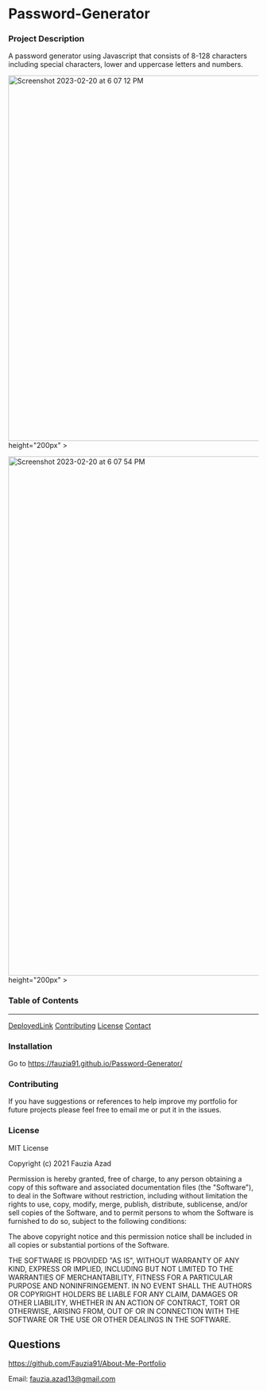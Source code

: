 # Password-Generator

### Project Description

A password generator using Javascript that consists of 8-128 characters including special characters, lower and uppercase letters and numbers.

<img width="735" alt="Screenshot 2023-02-20 at 6 07 12 PM" src="https://user-images.githubusercontent.com/123041731/220210986-e12cf61c-d3aa-4df2-a21a-672d4b4e1784.png"> height="200px" > 

<img width="1044" alt="Screenshot 2023-02-20 at 6 07 54 PM" src="https://user-images.githubusercontent.com/123041731/220211427-3b4628b0-2526-4e0e-999e-24d6edff751d.png"> height="200px" >
    

### Table of Contents
***

[DeployedLink](#deployedlink)
[Contributing](#contributing)
[License](#license)
[Contact](#contact) 

### Installation

Go to https://fauzia91.github.io/Password-Generator/


### Contributing

If you have suggestions or references to help improve my portfolio for future projects please feel free to email me or put it in the issues.  

### License

MIT License

Copyright (c) 2021 Fauzia Azad

Permission is hereby granted, free of charge, to any person obtaining a copy
of this software and associated documentation files (the "Software"), to deal
in the Software without restriction, including without limitation the rights
to use, copy, modify, merge, publish, distribute, sublicense, and/or sell
copies of the Software, and to permit persons to whom the Software is
furnished to do so, subject to the following conditions:

The above copyright notice and this permission notice shall be included in all
copies or substantial portions of the Software.

THE SOFTWARE IS PROVIDED "AS IS", WITHOUT WARRANTY OF ANY KIND, EXPRESS OR
IMPLIED, INCLUDING BUT NOT LIMITED TO THE WARRANTIES OF MERCHANTABILITY,
FITNESS FOR A PARTICULAR PURPOSE AND NONINFRINGEMENT. IN NO EVENT SHALL THE
AUTHORS OR COPYRIGHT HOLDERS BE LIABLE FOR ANY CLAIM, DAMAGES OR OTHER
LIABILITY, WHETHER IN AN ACTION OF CONTRACT, TORT OR OTHERWISE, ARISING FROM,
OUT OF OR IN CONNECTION WITH THE SOFTWARE OR THE USE OR OTHER DEALINGS IN THE
SOFTWARE.

## Questions

https://github.com/Fauzia91/About-Me-Portfolio

Email: fauzia.azad13@gmail.com
